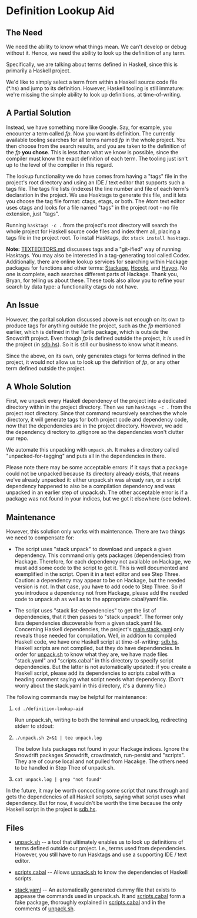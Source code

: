 # Definition Lookup Aid

## The Need

We need the ability to know what things mean. We can't develop or debug without
it. Hence, we need the ability to look up the definition of any term.

Specifically, we are talking about terms defined in Haskell, since this is
primarily a Haskell project.

We'd like to simply select a term from within a Haskell source code file (\*.hs)
and jump to its definition. However, Haskell tooling is still immature: we're
missing the simple ability to look up definitions, at time-of-writing.

## A Partial Solution

Instead, we have something more like Google. Say, for example, you encounter a
term called _fp_. Now you want its definition. The currently available tooling
searches for all terms named _fp_ in the whole project. You then choose from the
search results, and you are taken to the definition of the _fp_ **you
chose**. This is less than what we know is possible, since the compiler must
know the exact definition of each term. The tooling just isn't up to the level
of the compiler in this regard.

The lookup functionality we do have comes from having a "tags" file in the
project's root directory and using an IDE / text editor that supports such a
tags file. The tags file lists (indexes) the line number and file of each term's
declaration in the project. We use Hasktags to generate this file, and it lets
you choose the tag file format: ctags, etags, or both. The Atom text editor uses
ctags and looks for a file named "tags" in the project root - no file extension,
just "tags".

Running `hasktags -c .` from the project's root directory will search the whole
project for Haskell source code files and index them all, placing a tags file in
the project root. To install Hasktags, do: `stack install hasktags`.

**Note:** [TEXTEDITORS.md] discusses tags and a "git-ified" way of running
Hasktags. You may also be interested in a tag-generating tool called Codex.
Additionally, there are online lookup services for searching within Hackage
packages for functions and other terms: [Stackage], [Hoogle], and [Hayoo].
No one is complete, each searches different parts of Hackage. Thank you, Bryan,
for telling us about these. These tools also allow you to refine your search by
data type: a functionality ctags do not have.

## An Issue

However, the parital solution discussed above is not enough on its own to
produce tags for anything outside the project, such as the _fp_ mentioned
earlier, which is defined in the Turtle package, which is outside the Snowdrift
project. Even though _fp_ is defined outside the project, it *is* used *in* the
project (in [sdb.hs]). So it is still our business to know what it means.

Since the above, on its own, only generates ctags for terms defined in the
project, it would not allow us to look up the definition of _fp_, or any other
term defined outside the project.

## A Whole Solution

First, we unpack every Haskell dependency of the project into a dedicated
directory within in the project directory. Then we run `hasktags -c .` from the
project root directory. Since that command recursively searches the whole
directory, it will generate tags for both project code and dependency code,
now that the dependencies are in the project directory. However, we add the
dependency directory to .gitignore so the dependencies won't clutter our repo.

We automate this unpacking with `unpack.sh`. It makes a directory called
"unpacked-for-tagging" and puts all in the dependencies in there.

Please note there may be some acceptable errors: if it says that a package could
not be unpacked because its directory already exists, that means we've already
unpacked it: either unpack.sh was already ran, or a script dependency happened
to also be a compilation dependency and was unpacked in an earlier step of
unpack.sh. The other acceptable error is if  a package was not found in your
indices, but we got it elsewhere (see below).

## Maintenance

However, this solution only works with maintenance. There are two things we need
to compensate for:

* The script uses "stack unpack" to download and unpack a given dependency. This
command only gets packages (dependencies) from Hackage. Therefore, for each
dependency not available on Hackage, we must add some code to the script to get
it. This is well documented and exemplified in the script. Open it in a text
editor and see Step Three. Caution: a dependency may appear to be on Hackage,
but the needed version is not. In that case, you have to add code to Step Three.
So if you introduce a dependency not from Hackage, please add the needed code
to unpack.sh as well as to the appropriate cabal/yaml file.

* The script uses "stack list-dependencies" to get the list of
dependencies, that it then passes to "stack unpack". The former only lists
dependencies discoverable from a given stack.yaml file. Concerning Haskell
dependencies, the project's [main stack.yaml] only reveals those needed for
compilation. Well, in addition to compiled Haskell code, we have one Haskell
script at time-of-writing: [sdb.hs]. Haskell scripts are not
compiled, but they do have dependencies. In order for [unpack.sh] to know what
they are, we have made files "stack.yaml" and "scripts.cabal" in this directory
to specify script dependencies. But the latter is not automatically updated: if
you create a Haskell script, please add its dependencies to scripts.cabal with a
heading comment saying what script needs what dependency. (Don't worry about
the stack.yaml in this directory, it's a dummy file.)


The following commands may be helpful for maintenance:

1. `cd ./definition-lookup-aid`

    Run unpack.sh, writing to both the terminal and unpack.log, redirecting
    stderr to stdout:
2. `./unpack.sh 2>&1 | tee unpack.log`

    The below lists packages not found in your Hackage indices. Ignore the
    Snowdrift packages Snowdrift, crowdmatch, run-persist and "scripts". They
    are of course local and not pulled from Hacakge. The others need to be
    handled in Step Thee of unpack.sh.
3. `cat unpack.log | grep "not found"`


In the future, it may be worth concocting some script that runs through and
gets the dependencies of all Haskell scripts, saying what script uses what
dependency. But for now, it wouldn't be worth the time because the only Haskell
script in the project is [sdb.hs].

## Files

* [unpack.sh]     -- a tool that ultimately enables us to look up definitions of
                     terms defined outside our project. I.e., terms used from
                     dependencies. However, you still have to run Hasktags and
                     use a supporting IDE / text editor.

* [scripts.cabal] -- Allows [unpack.sh] to know the dependencies of Haskell
                     scripts.

* [stack.yaml]    -- An automatically generated dummy file that exists to
                     appease the commands used in unpack.sh. It and
                    [scripts.cabal] form a fake package, thoroughly explained in
                    [scripts.cabal] and in the comments of [unpack.sh].

[Stackage]: https://www.stackage.org/
[Hoogle]: https://www.haskell.org/hoogle/
[Hayoo]: http://hayoo.fh-wedel.de/

[sdb.hs]: ../sdb.hs
[TEXTEDITORS.md]: ../TEXTEDITORS.md
[unpack.sh]: unpack.sh
[scripts.cabal]: scripts.cabal
[main stack.yaml]: ../stack.yaml
[stack.yaml]: stack.yaml
